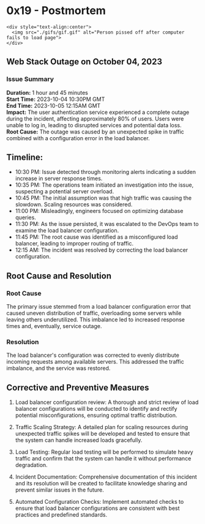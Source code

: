 # **0x19 - Postmortem**

```
<div style="text-align:center">
  <img src="./gifs/gif.gif" alt="Person pissed off after computer fails to load page">
</div>

```

## **Web Stack Outage on October 04, 2023**
### **Issue Summary**
**Duration:** 1 hour and 45 minutes<br>
**Start Time:** 2023-10-04 10:30PM GMT<br>
**End Time:** 2023-10-05 12:15AM GMT<br>
**Impact:** The user authentication service experienced a complete outage during the incident, affecting approximately 80% of users. Users were unable to log in, leading to disrupted services and potential data loss.<br>
**Root Cause:** The outage was caused by an unexpected spike in traffic combined with a configuration error in the load balancer.<br>

## **Timeline:**
* 10:30 PM: Issue detected through monitoring alerts indicating a sudden increase in server response times.
* 10:35 PM: The operations team initiated an investigation into the issue, suspecting a potential server overload.
* 10:45 PM: The initial assumption was that high traffic was causing the slowdown. Scaling resources was considered.
* 11:00 PM: Misleadingly, engineers focused on optimizing database queries.
* 11:30 PM: As the issue persisted, it was escalated to the DevOps team to examine the load balancer configuration.
* 11:45 PM: The root cause was identified as a misconfigured load balancer, leading to improper routing of traffic.
* 12:15 AM: The incident was resolved by correcting the load balancer configuration.

## **Root Cause and Resolution**
### **Root Cause**
The primary issue stemmed from a load balancer configuration error that caused uneven distribution of traffic, overloading some servers while leaving others underutilized. This imbalance led to increased response times and, eventually, service outage.
### **Resolution**
The load balancer's configuration was corrected to evenly distribute incoming requests among available servers. This addressed the traffic imbalance, and the service was restored.
## **Corrective and Preventive Measures**
1. Load balancer configuration review: A thorough and strict review of load balancer configurations will be conducted to identify and rectify potential misconfigurations, ensuring optimal traffic distribution.

2.  Traffic Scaling Strategy: A detailed plan for scaling resources during unexpected traffic spikes will be developed and tested to ensure that the system can handle increased loads gracefully.

3. Load Testing: Regular load testing will be performed to simulate heavy traffic and confirm that the system can handle it without performance degradation.

4. Incident Documentation: Comprehensive documentation of this incident and its resolution will be created to facilitate knowledge sharing and prevent similar issues in the future.

5. Automated Configuration Checks: Implement automated checks to ensure that load balancer configurations are consistent with best practices and predefined standards.
